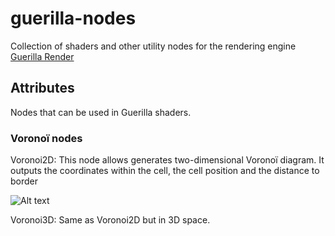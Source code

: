# guerilla-nodes
Collection of shaders and other utility nodes for the rendering engine [Guerilla Render](http://guerillarender.com/)


## Attributes
Nodes that can be used in Guerilla shaders.

### Voronoï nodes
Voronoi2D: This node allows generates two-dimensional Voronoï diagram.
It outputs the coordinates within the cell, the cell position and the distance to border 

![Alt text](https://github.com/PaulEmileB/guerilla-nodes/raw/master/images/voronoi2D.gif)

Voronoi3D: Same as Voronoi2D but in 3D space.


